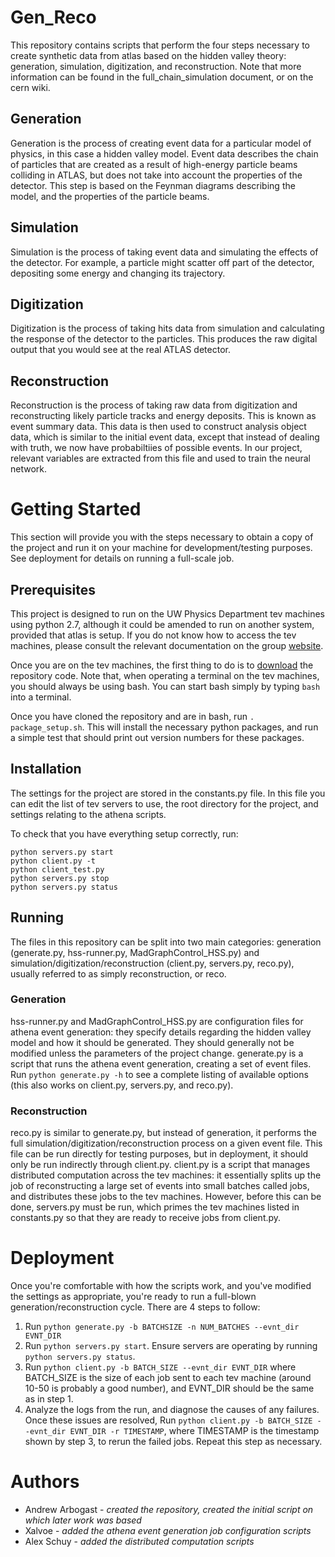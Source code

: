# Gen_Reco
This repository contains scripts that perform the four steps necessary to create synthetic data from atlas based on the hidden valley theory: generation, simulation, digitization, and reconstruction. Note that more information can be found in the full_chain_simulation document, or on the cern wiki. 

## Generation
Generation is the process of creating event data for a particular model of physics, in this case a hidden valley model. Event data describes the chain of particles that are created as a result of high-energy particle beams colliding in ATLAS, but does not take into account the properties of the detector. This step is based on the Feynman diagrams describing the model, and the properties of the particle beams.

## Simulation
Simulation is the process of taking event data and simulating the effects of the detector. For example, a particle might scatter off part of the detector, depositing some energy and changing its trajectory.

## Digitization
Digitization is the process of taking hits data from simulation and calculating the response of the detector to the particles. This produces the raw digital output that you would see at the real ATLAS detector.

## Reconstruction
Reconstruction is the process of taking raw data from digitization and reconstructing likely particle tracks and energy deposits. This is known as event summary data. This data is then used to construct analysis object data, which is similar to the initial event data, except that instead of dealing with truth, we now have probabiltiies of possible events. In our project, relevant variables are extracted from this file and used to train the neural network.

# Getting Started
This section will provide you with the steps necessary to obtain a copy of the project and run it on your machine for development/testing purposes. See deployment for details on running a full-scale job.

## Prerequisites
This project is designed to run on the UW Physics Department tev machines using python 2.7, although it could be amended to run on another system, provided that atlas is setup. If you do not know how to access the tev machines, please consult the relevant documentation on the group [website](charm.epe.phys.washington.edu:8080).

Once you are on the tev machines, the first thing to do is to [download](https://help.github.com/articles/cloning-a-repository/) the repository code. Note that, when operating a terminal on the tev machines, you should always be using bash. You can start bash simply by typing `bash` into a terminal.

Once you have cloned the repository and are in bash, run `. package_setup.sh`. This will install the necessary python packages, and run a simple test that should print out version numbers for these packages.

## Installation
The settings for the project are stored in the constants.py file. In this file you can edit the list of tev servers to use, the root directory for the project, and settings relating to the athena scripts.

To check that you have everything setup correctly, run:
```
python servers.py start
python client.py -t
python client_test.py
python servers.py stop
python servers.py status
```

## Running
The files in this repository can be split into two main categories: generation (generate.py, hss-runner.py, MadGraphControl_HSS.py) and simulation/digitization/reconstruction (client.py, servers.py, reco.py), usually referred to as simply reconstruction, or reco.

### Generation
hss-runner.py and MadGraphControl_HSS.py are configuration files for athena event generation: they specify details regarding the hidden valley model and how it should be generated. They should generally not be modified unless the parameters of the project change. generate.py is a script that runs the athena event generation, creating a set of event files. Run `python generate.py -h` to see a complete listing of available options (this also works on client.py, servers.py, and reco.py).

### Reconstruction
reco.py is similar to generate.py, but instead of generation, it performs the full simulation/digitization/reconstruction process on a given event file. This file can be run directly for testing purposes, but in deployment, it should only be run indirectly through client.py. client.py is a script that manages distributed computation across the tev machines: it essentially splits up the job of reconstructing a large set of events into small batches called jobs, and distributes these jobs to the tev machines. However, before this can be done, servers.py must be run, which primes the tev machines listed in constants.py so that they are ready to receive jobs from client.py.

# Deployment
Once you're comfortable with how the scripts work, and you've modified the settings as appropriate, you're ready to run a full-blown generation/reconstruction cycle. There are 4 steps to follow:
1. Run `python generate.py -b BATCHSIZE -n NUM_BATCHES --evnt_dir EVNT_DIR`
2. Run `python servers.py start`. Ensure servers are operating by running `python servers.py status`.
3. Run `python client.py -b BATCH_SIZE --evnt_dir EVNT_DIR` where BATCH_SIZE is the size of each job sent to each tev machine (around 10-50 is probably a good number), and EVNT_DIR should be the same as in step 1.
4. Analyze the logs from the run, and diagnose the causes of any failures. Once these issues are resolved, Run `python client.py -b BATCH_SIZE --evnt_dir EVNT_DIR -r TIMESTAMP`, where TIMESTAMP is the timestamp shown by step 3, to rerun the failed jobs. Repeat this step as necessary.

# Authors
* Andrew Arbogast - *created the repository, created the initial script on which later work was based*
* Xalvoe - *added the athena event generation job configuration scripts*
* Alex Schuy - *added the distributed computation scripts*
